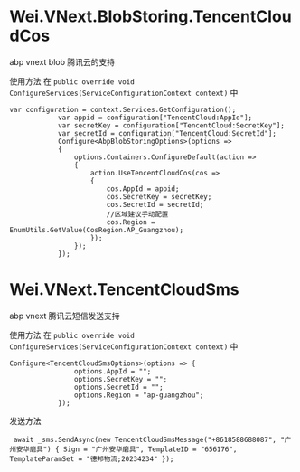 # Wei.VNext.BlobStoring.TencentCloudCos
abp vnext blob 腾讯云的支持

使用方法 在 ```public override void ConfigureServices(ServiceConfigurationContext context)``` 中

```
var configuration = context.Services.GetConfiguration();
            var appid = configuration["TencentCloud:AppId"];
            var secretKey = configuration["TencentCloud:SecretKey"];
            var secretId = configuration["TencentCloud:SecretId"];
            Configure<AbpBlobStoringOptions>(options =>
            {
                options.Containers.ConfigureDefault(action =>
                {
                    action.UseTencentCloudCos(cos =>
                    {
                        cos.AppId = appid;
                        cos.SecretKey = secretKey;
                        cos.SecretId = secretId;
                        //区域建议手动配置
                        cos.Region = EnumUtils.GetValue(CosRegion.AP_Guangzhou);
                    });
                });
            });
```


# Wei.VNext.TencentCloudSms
abp vnext 腾讯云短信发送支持

使用方法 在 ```public override void ConfigureServices(ServiceConfigurationContext context)``` 中

```
Configure<TencentCloudSmsOptions>(options => {
                options.AppId = "";
                options.SecretKey = "";
                options.SecretId = "";
                options.Region = "ap-guangzhou";
            });
```

发送方法
```
 await _sms.SendAsync(new TencentCloudSmsMessage("+8618588688087", "广州安华磨具") { Sign = "广州安华磨具", TemplateID = "656176", TemplateParamSet = "德邦物流;20234234" });
 ```